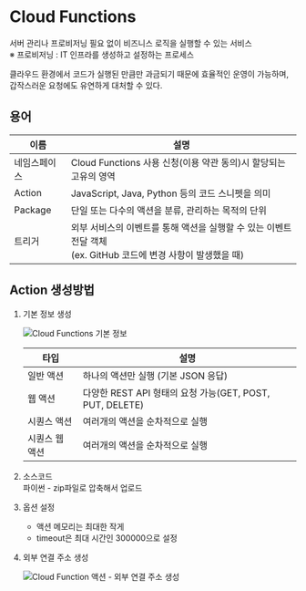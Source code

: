 # Cloud Functions 
서버 관리나 프로비저닝 필요 없이 비즈니스 로직을 실행할 수 있는 서비스    
※ 프로비저닝 : IT 인프라를 생성하고 설정하는 프로세스

클라우드 환경에서 코드가 실행된 만큼만 과금되기 때문에 효율적인 운영이 가능하며, 갑작스러운 요청에도 유연하게 대처할 수 있다.  

## 용어
|이름|설명|
|---|---|
|네임스페이스|Cloud Functions 사용 신청(이용 약관 동의)시 할당되는 고유의 영역|
|Action|JavaScript, Java, Python 등의 코드 스니펫을 의미|
|Package|단일 또는 다수의 액션을 분류, 관리하는 목적의 단위|
|트리거|외부 서비스의 이벤트를 통해 액션을 실행할 수 있는 이벤트 전달 객체<br>(ex. GitHub 코드에 변경 사항이 발생했을 때)|

## Action 생성방법

1. 기본 정보 생성

    ![Cloud Functions 기본 정보](https://github.com/chucoding/today-i-learned/assets/56211193/7215aefd-6208-4ec2-abdd-8b4e57eb4989)  

    |타입|설명|
    |---|---|
    |일반 액션|하나의 액션만 실행 (기본 JSON 응답)|
    |웹 액션|다양한 REST API 형태의 요청 가능(GET, POST, PUT, DELETE)|
    |시퀀스 액션|여러개의 액션을 순차적으로 실행|
    |시퀀스 웹 액션|여러개의 액션을 순차적으로 실행|
 
2. 소스코드  
    파이썬 - zip파일로 압축해서 업로드

3. 옵션 설정
    - 액션 메모리는 최대한 작게
    - timeout은 최대 시간인 300000으로 설정  

4. 외부 연결 주소 생성

    ![Cloud Function 액션 - 외부 연결 주소 생성](https://github.com/chucoding/today-i-learned/assets/56211193/7b7c209f-5c93-4285-b1d1-a05dd4ad4734)